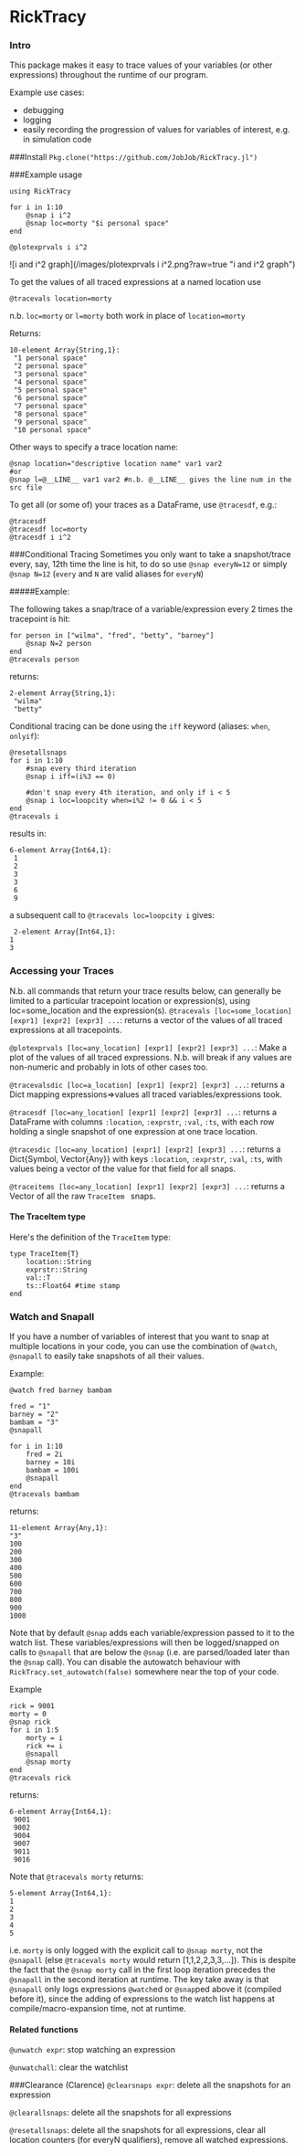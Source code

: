 # RickTracy
### Intro
This package makes it easy to trace values of your variables (or other expressions) throughout the runtime of our program.

Example use cases:
* debugging
* logging
* easily recording the progression of values for variables of interest, e.g. in simulation code

###Install
`Pkg.clone("https://github.com/JobJob/RickTracy.jl")`

###Example usage
```
using RickTracy

for i in 1:10
    @snap i i^2
    @snap loc=morty "$i personal space"
end

@plotexprvals i i^2
```
![i and i^2 graph](/images/plotexprvals i i^2.png?raw=true "i and i^2 graph")

To get the values of all traced expressions at a named location use
```
@tracevals location=morty
```
n.b. `loc=morty` or `l=morty` both work in place of `location=morty`

Returns:
```
10-element Array{String,1}:
 "1 personal space"
 "2 personal space"
 "3 personal space"
 "4 personal space"
 "5 personal space"
 "6 personal space"
 "7 personal space"
 "8 personal space"
 "9 personal space"
 "10 personal space"
```

Other ways to specify a trace location name:
```
@snap location="descriptive location name" var1 var2
#or
@snap l=@__LINE__ var1 var2 #n.b. @__LINE__ gives the line num in the src file
```
To get all (or some of) your traces as a DataFrame, use `@tracesdf`, e.g.:
```
@tracesdf
@tracesdf loc=morty
@tracesdf i i^2
```

###Conditional Tracing
Sometimes you only want to take a snapshot/trace every, say, 12th time the line is hit, to do so use `@snap everyN=12` or simply `@snap N=12` (`every` and `N` are valid aliases for  `everyN`)

#####Example:

The following takes a snap/trace of a variable/expression every 2 times
the tracepoint is hit:

    for person in ["wilma", "fred", "betty", "barney"]
        @snap N=2 person
    end
    @tracevals person

returns:

    2-element Array{String,1}:
     "wilma"
     "betty"

Conditional tracing can be done using the `iff` keyword (aliases: `when`, `onlyif`):
```
@resetallsnaps
for i in 1:10
    #snap every third iteration
    @snap i iff=(i%3 == 0)

    #don't snap every 4th iteration, and only if i < 5
    @snap i loc=loopcity when=i%2 != 0 && i < 5
end
@tracevals i
```
results in:
```
6-element Array{Int64,1}:
 1
 2
 3
 3
 6
 9
```
 a subsequent call to `@tracevals loc=loopcity i` gives:
```
 2-element Array{Int64,1}:
1
3
```

### Accessing your Traces
N.b. all commands that return your trace results below, can generally be limited to a particular tracepoint location or expression(s), using loc=some_location and the expression(s).
`@tracevals [loc=some_location] [expr1] [expr2] [expr3] ...`: returns a vector of the values of all traced expressions at all tracepoints.

`@plotexprvals [loc=any_location] [expr1] [expr2] [expr3] ...`: Make a plot of the values of all traced expressions.
N.b. will break if any values are non-numeric and probably in
lots of other cases too.

`@tracevalsdic [loc=a_location] [expr1] [expr2] [expr3] ...`: returns a Dict mapping expressions=>values all traced variables/expressions took.

`@tracesdf [loc=any_location] [expr1] [expr2] [expr3] ...`: returns a DataFrame with columns `:location`, `:exprstr`, `:val`, `:ts`, with each row holding a single snapshot of one expression at one trace location.

`@tracesdic [loc=any_location] [expr1] [expr2] [expr3] ...`: returns a Dict{Symbol, Vector{Any}} with keys `:location`, `:exprstr`, `:val`, `:ts`, with values being a vector of the value for that field for all snaps.

`@traceitems [loc=any_location] [expr1] [expr2] [expr3] ...`: returns a Vector of all the raw `TraceItem ` snaps.

#### The TraceItem type
Here's the definition of the `TraceItem` type:
```
type TraceItem{T}
    location::String
    exprstr::String
    val::T
    ts::Float64 #time stamp
end
```

### Watch and Snapall

 If you have a number of variables of interest that you want to snap at multiple locations in your code, you can use the combination of `@watch`, `@snapall` to easily take snapshots of all their values.

Example:
```
@watch fred barney bambam

fred = "1"
barney = "2"
bambam = "3"
@snapall

for i in 1:10
    fred = 2i
    barney = 10i
    bambam = 100i
    @snapall
end
@tracevals bambam
```
returns:
```
11-element Array{Any,1}:
"3"
100
200
300
400
500
600
700
800
900
1000
```
Note that by default `@snap` adds each variable/expression passed to it to the watch list. These variables/expressions will then be logged/snapped on calls to `@snapall` that are below the `@snap` (i.e. are parsed/loaded later than the `@snap` call). You can disable the autowatch behaviour with
`RickTracy.set_autowatch(false)` somewhere near the top of your code.

Example

```
rick = 9001
morty = 0
@snap rick
for i in 1:5
    morty = i
    rick += i
    @snapall
    @snap morty
end
@tracevals rick
```
returns:

```
6-element Array{Int64,1}:
 9001
 9002
 9004
 9007
 9011
 9016
 ```

Note that `@tracevals morty` returns:
```
5-element Array{Int64,1}:
1
2
3
4
5
```
i.e. `morty` is only logged with the explicit call to `@snap morty`, not the `@snapall`  (else `@tracevals morty` would return [1,1,2,2,3,3,...]). This is despite the fact that the `@snap morty` call in the first loop iteration precedes the `@snapall` in the second iteration at runtime. The key take away is that `@snapall` only logs expressions `@watch`ed or `@snap`ped above it (compiled before it), since the adding of expressions to the watch list happens at compile/macro-expansion time, not at runtime.

#### Related functions
`@unwatch expr`: stop watching an expression

`@unwatchall`: clear the watchlist

###Clearance (Clarence)
`@clearsnaps expr`: delete all the snapshots for an expression

`@clearallsnaps`: delete all the snapshots for all expressions

`@resetallsnaps`: delete all the snapshots for all expressions, clear all location counters (for everyN qualifiers), remove all watched expressions.
